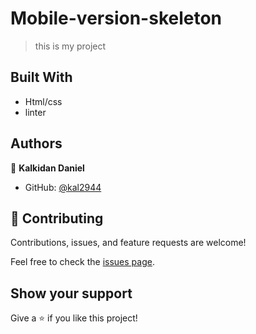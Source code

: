 # Mobile-version-skeleton


> this is my project


## Built With

- Html/css
- linter




## Authors

👤 **Kalkidan Daniel**

- GitHub: [@kal2944](https://github.com/kal2944)


## 🤝 Contributing

Contributions, issues, and feature requests are welcome!

Feel free to check the [issues page](../../issues/).

## Show your support

Give a ⭐️ if you like this project!





